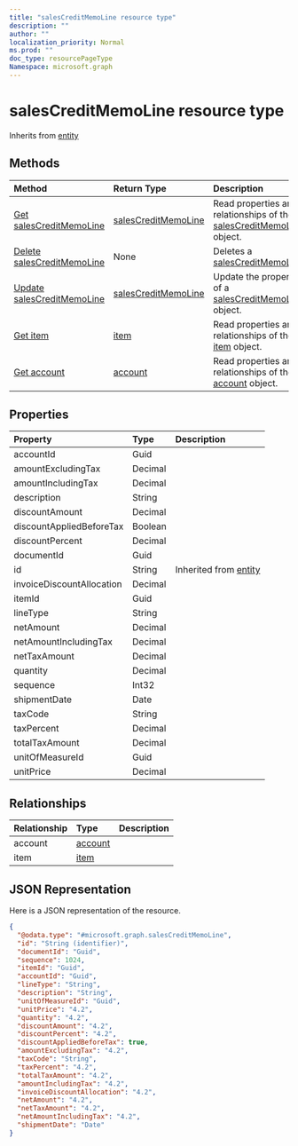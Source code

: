 ```yaml
---
title: "salesCreditMemoLine resource type"
description: ""
author: ""
localization_priority: Normal
ms.prod: ""
doc_type: resourcePageType
Namespace: microsoft.graph
---
```



# salesCreditMemoLine resource type




Inherits from [entity](../resources/entity.md)

## Methods
|Method|Return Type|Description|
|:---|:---|:---|
|[Get salesCreditMemoLine](../api/salescreditmemoline-get.md)|[salesCreditMemoLine](../resources/salesCreditMemoLine.md)|Read properties and relationships of the [salesCreditMemoLine](../resources/salescreditmemoline.md) object.|
|[Delete salesCreditMemoLine](../api/salescreditmemoline-delete.md)|None|Deletes a [salesCreditMemoLine](../resources/salescreditmemoline.md).|
|[Update salesCreditMemoLine](../api/salescreditmemoline-update.md)|[salesCreditMemoLine](../resources/salesCreditMemoLine.md)|Update the properties of a [salesCreditMemoLine](../resources/salescreditmemoline.md) object.|
|[Get item](../api/item-get.md)|[item](../resources/item.md)|Read properties and relationships of the [item](../resources/item.md) object.|
|[Get account](../api/account-get.md)|[account](../resources/account.md)|Read properties and relationships of the [account](../resources/account.md) object.|

## Properties
|Property|Type|Description|
|:---|:---|:---|
|accountId|Guid||
|amountExcludingTax|Decimal||
|amountIncludingTax|Decimal||
|description|String||
|discountAmount|Decimal||
|discountAppliedBeforeTax|Boolean||
|discountPercent|Decimal||
|documentId|Guid||
|id|String| Inherited from [entity](../resources/entity.md)|
|invoiceDiscountAllocation|Decimal||
|itemId|Guid||
|lineType|String||
|netAmount|Decimal||
|netAmountIncludingTax|Decimal||
|netTaxAmount|Decimal||
|quantity|Decimal||
|sequence|Int32||
|shipmentDate|Date||
|taxCode|String||
|taxPercent|Decimal||
|totalTaxAmount|Decimal||
|unitOfMeasureId|Guid||
|unitPrice|Decimal||

## Relationships
|Relationship|Type|Description|
|:---|:---|:---|
|account|[account](../resources/account.md)||
|item|[item](../resources/item.md)||

## JSON Representation
Here is a JSON representation of the resource.
<!-- {
  "blockType": "resource",
  "keyProperty": "id",
  "@odata.type": "microsoft.graph.salesCreditMemoLine",
  "baseType": "microsoft.graph.entity",
  "openType": false
}
-->
``` json
{
  "@odata.type": "#microsoft.graph.salesCreditMemoLine",
  "id": "String (identifier)",
  "documentId": "Guid",
  "sequence": 1024,
  "itemId": "Guid",
  "accountId": "Guid",
  "lineType": "String",
  "description": "String",
  "unitOfMeasureId": "Guid",
  "unitPrice": "4.2",
  "quantity": "4.2",
  "discountAmount": "4.2",
  "discountPercent": "4.2",
  "discountAppliedBeforeTax": true,
  "amountExcludingTax": "4.2",
  "taxCode": "String",
  "taxPercent": "4.2",
  "totalTaxAmount": "4.2",
  "amountIncludingTax": "4.2",
  "invoiceDiscountAllocation": "4.2",
  "netAmount": "4.2",
  "netTaxAmount": "4.2",
  "netAmountIncludingTax": "4.2",
  "shipmentDate": "Date"
}
```

